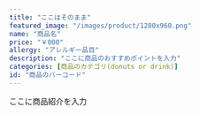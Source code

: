 ```yaml
---
title: "ここはそのまま"
featured_image: "/images/product/1280x960.png"
name: "商品名"
price: "￥000"
allergy: "アレルギー品目"
description: "ここに商品のおすすめポイントを入力"
categories: [商品のカテゴリ(donuts or drink)] 
id: "商品のバーコード"
---
```


ここに商品紹介を入力
